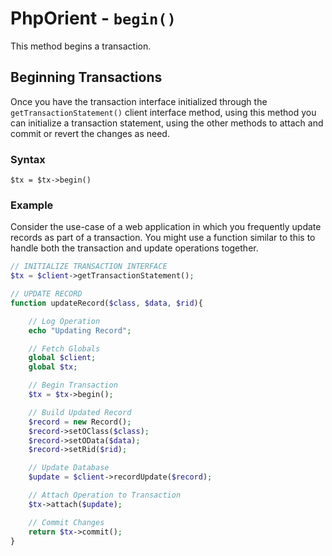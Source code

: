 
# PhpOrient - `begin()`

This method begins a transaction.

## Beginning Transactions

Once you have the transaction interface initialized through the `getTransactionStatement()` client interface method, using this method you can initialize a transaction statement, using the other methods to attach and commit or revert the changes as need.

### Syntax

```
$tx = $tx->begin()
```

### Example

Consider the use-case of a web application in which you frequently update records as part of a transaction.  You might use a function similar to this to handle both the transaction and update operations together.

```php
// INITIALIZE TRANSACTION INTERFACE
$tx = $client->getTransactionStatement();

// UPDATE RECORD
function updateRecord($class, $data, $rid){

	// Log Operation
	echo "Updating Record";

	// Fetch Globals
	global $client;
	global $tx;

	// Begin Transaction
	$tx = $tx->begin();

	// Build Updated Record
	$record = new Record();
	$record->setOClass($class);
	$record->setOData($data);
	$record->setRid($rid);

	// Update Database
	$update = $client->recordUpdate($record);

	// Attach Operation to Transaction
	$tx->attach($update);

	// Commit Changes
	return $tx->commit();
}
```


